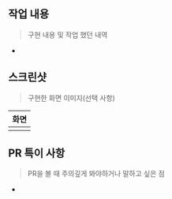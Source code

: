 ## 작업 내용

> 구현 내용 및 작업 했던 내역

-

## 스크린샷

> 구현한 화면 이미지(선택 사항)

|         화면          |
| :-------------------: |
| <img width="" src=""> |

## PR 특이 사항

> PR을 볼 때 주의깊게 봐야하거나 말하고 싶은 점

-
